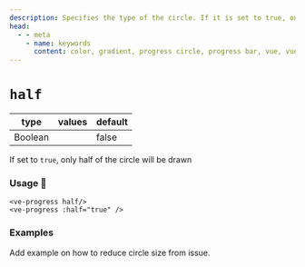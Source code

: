```yaml
---
description: Specifies the type of the circle. If it is set to true, only the half of the circle will be drawn.
head:
  - - meta
    - name: keywords
      content: color, gradient, progress circle, progress bar, vue, vue3, vuejs, vue.js
---
```


# `half`

| type    | values | default |
|---------|--------|---------|
| Boolean |        | false   |

If set to `true`, only half of the circle will be drawn

### Usage 📜

```vue
<ve-progress half/>
<ve-progress :half="true" />
```

### Examples

<script setup>
  import HalfBasic from "../../.vitepress/theme/Guide/Half/HalfBasic.vue";
</script>

<HalfBasic>
<template #code="{ half, reverse }">

```js-vue
<ve-progress :half="{{ half }}" :progress="{{ progress }}"/>
<ve-progress :half="{{ half }}" :angle="0" :progress="{{ progress }}"/>
<ve-progress :half="{{ half }}" :angle="90" :progress="{{ progress }}"/>
```

</template>
</HalfBasic>

Add example on how to reduce circle size from issue.

